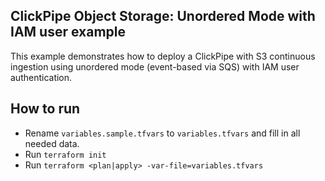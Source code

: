 ## ClickPipe Object Storage: Unordered Mode with IAM user example

This example demonstrates how to deploy a ClickPipe with S3 continuous ingestion using unordered mode (event-based via SQS) with IAM user authentication.

## How to run

- Rename `variables.sample.tfvars` to `variables.tfvars` and fill in all needed data.
- Run `terraform init`
- Run `terraform <plan|apply> -var-file=variables.tfvars`
